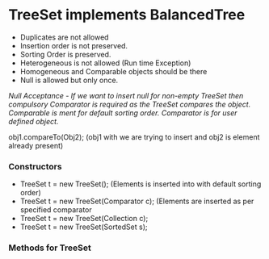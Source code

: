 # TreeSet implements BalancedTree

- Duplicates are not allowed
- Insertion order is not preserved.
- Sorting Order is preserved.
- Heterogeneous is not allowed (Run time Exception)
- Homogeneous and Comparable objects should be there
- Null is allowed but only once.

_Null Acceptance - If we want to insert null for non-empty TreeSet then compulsory Comparator is required as the TreeSet compares the object._
_Comparable is ment for default sorting order. Comparator is for user defined object._

obj1.compareTo(Obj2); (obj1 with we are trying to insert and obj2 is element already present)

### Constructors

- TreeSet t = new TreeSet(); (Elements is inserted into with default sorting order)
- TreeSet t = new TreeSet(Comparator c); (Elements are inserted as per specified comparator
- TreeSet t = new TreeSet(Collection c);
- TreeSet t = new TreeSet(SortedSet s);

### Methods for TreeSet
